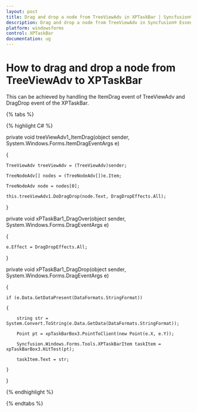```yaml
---
layout: post
title: Drag and drop a node from TreeViewAdv in XPTaskBar | Syncfusion®
description: Drag and drop a node from TreeViewAdv in Syncfusion® Essential Studio WindowsForms XPTaskBar control, its elements, and more.
platform: windowsforms
control: XPTaskBar
documentation: ug
---
```

# How to drag and drop a node from TreeViewAdv to XPTaskBar

This can be achieved by handling the ItemDrag event of TreeViewAdv and DragDrop event of the XPTaskBar.

{% tabs %}

{% highlight C# %}

private void treeViewAdv1_ItemDrag(object sender, System.Windows.Forms.ItemDragEventArgs e)

{

    TreeViewAdv treeViewAdv = (TreeViewAdv)sender;

    TreeNodeAdv[] nodes = (TreeNodeAdv[])e.Item;

    TreeNodeAdv node = nodes[0];

    this.treeViewAdv1.DoDragDrop(node.Text, DragDropEffects.All);

}

 

private void xPTaskBar1_DragOver(object sender, System.Windows.Forms.DragEventArgs e)

{

    e.Effect = DragDropEffects.All;

}

 

private void xPTaskBar1_DragDrop(object sender, System.Windows.Forms.DragEventArgs e)

{

    if (e.Data.GetDataPresent(DataFormats.StringFormat))

    {

        string str = System.Convert.ToString(e.Data.GetData(DataFormats.StringFormat));

        Point pt = xpTaskBarBox3.PointToClient(new Point(e.X, e.Y));

        Syncfusion.Windows.Forms.Tools.XPTaskBarItem taskItem = xpTaskBarBox3.HitTest(pt);

        taskItem.Text = str;

    }

} 

{% endhighlight %}

{% endtabs %}
